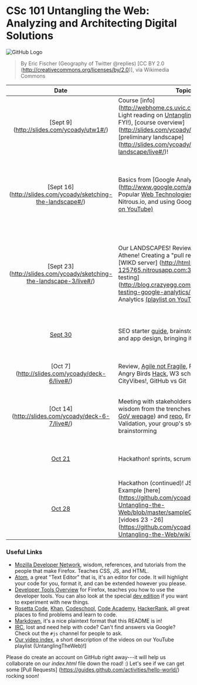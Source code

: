 # CSc 101 Untangling the Web: Analyzing and Architecting Digital Solutions 
![GitHub Logo](https://upload.wikimedia.org/wikipedia/commons/5/50/Geography_of_Twitter_%40replies_%286238509140%29.jpg)

> By Eric Fischer (Geography of Twitter @replies) [CC BY 2.0 (http://creativecommons.org/licenses/by/2.0)], via Wikimedia Commons


Date     | Topics                 | Homework  
:------:| ---------------------- | --------- 
[Sept 9] (http://slides.com/ycoady/utw1#/)  | Course [info] (http://webhome.cs.uvic.ca/~ycoady/utw/), Light reading on [Untangling the Web](http://www.governmentattic.org/8docs/UntanglingTheWeb-NSA_2007.pdf) (just an FYI!), [course overview] (http://slides.com/ycoady/utw1/live#/) and [preliminary landscape] (http://slides.com/ycoady/sketching-the-landscape/live#/)!  | (1) Course survey (2) post comments for the questions on Moodle, and (3) sketch landscape diagram! 
[Sept 16] (http://slides.com/ycoady/sketching-the-landscape#/)   | Basics from [Google Analytics] (http://www.google.com/analytics/standard/), Popular [Web Technologies]( http://www.w3schools.com/), HTML files, using Nitrous.io, and using Google Analytics [(playlist on YouTube)](https://www.youtube.com/playlist?list=PLP0MTopvRtxC3YkEeNuq1XUpuZvOamDH1) |  (1) Post comments for the questions on Moodle, (2) ideas for case studies, and (3) survey of cool Google Analytics results!
[Sept 23] (http://slides.com/ycoady/sketching-the-landscape-3/live#/)   | Our LANDSCAPES! Review, Guest speaker, Erin Athene! Creating a "pull request" on [GitHub](https://help.github.com/articles/using-pull-requests/), our [WIKD server] (http://html5-helloworld-125765.nitrousapp.com:3000/), basics of [A/B testing] (http://blog.crazyegg.com/2015/06/02/ab-testing-google-analytics/) with Google Analytics [(playlist on YouTube)](https://www.youtube.com/playlist?list=PLP0MTopvRtxC3YkEeNuq1XUpuZvOamDH1) |  (1) Post comments for the questions on Moodle, (2) design for case studies, and (3) messing with your OWN Google Analytics results!
[Sept 30](http://slides.com/ycoady/deck-5/live#/)  | SEO starter [guide](http://static.googleusercontent.com/media/www.google.com/en//webmasters/docs/search-engine-optimization-starter-guide.pdf), brainstorming, [storyboarding](https://uxmag.com/articles/storyboarding-in-the-software-design-process), and app design, bringing it all together! |  (1) Comments, (2) storyboards and (3) teams4change! 
[Oct 7] (http://slides.com/ycoady/deck-6/live#/) | Review, [Agile not Fragile](http://www.slideshare.net/SunilMundra/agile-is-not-fragile-36993453), Front vs Back ends!, Angry Birds [Hack](http://thenextweb.com/apps/2011/05/11/angry-birds-for-chrome-already-hacked-unlocking-all-levels/), W3 schools [localstorage](http://www.w3schools.com/html/tryit.asp?filename=tryhtml5_webstorage_local_clickcount). CityVibes!, GitHub vs Git |  App design!  CityVibes or one of your own, teams of 3 or more! 
[Oct 14] (http://slides.com/ycoady/deck-6-7/live#/) | Meeting with stakeholders (Heather and Katie!), wisdom from the trenches (Hoverbear! and the [GoV wepage](https://gatheringourvoices.bcaafc.com/)) and [repo](https://github.com/BCAAFC/Gathering-Our-Voices), Erin and Market Validation, your group's storyboard brainstorming  |  Development of your app design, data requirements, populating your repo! :)
[Oct 21](http://slides.com/ycoady/deck-8/live#/) | Hackathon!  sprints, scrums and collaboration!  |  Networking event on Oct 22, identify features you need help with!
[Oct 28](http://slides.com/ycoady/deck-9/live#/) | Hackathon (continued)!  JSON and debugging!  Example [here] (https://github.com/ycoady/CSC-101-UVic-Untangling-the-Web/blob/master/sampleGmapsAndJSON.html), [vidoes 23 -26] (https://github.com/ycoady/CSC-101-UVic-Untangling-the-Web/wiki) |  Post the GitHub repo for your front end!

### Useful Links

* [Mozilla Developer Network](https://developer.mozilla.org/en-US/), wisdom, references, and tutorials from the people that make Firefox. Teaches CSS, JS, and HTML.
* [Atom](https://atom.io/), a great "Text Editor" that is, it's an editor for code. It will highlight your code for you, format it, and can be extended however you please.
* [Developer Tools Overview](https://developer.mozilla.org/en-US/Learn/Discover_browser_developer_tools) for Firefox, teaches you how to use the developer tools. You can also look at the special [dev edition](https://www.mozilla.org/en-US/firefox/developer/) if you want to experiment with new things.
* [Rosetta Code](http://rosettacode.org/), [Khan](https://www.khanacademy.org/), [Codeschool](https://www.codeschool.com/), [Code Academy](https://www.codecademy.com/), [HackerRank](https://www.hackerrank.com/), all great places to find problems and learn to code.
* [Markdown](https://github.com/krman009/Github-Flavoured-Markdown), it's a nice plaintext format that this README is in!
* [IRC](https://wiki.mozilla.org/IRC), lost and need help with code? Can't find answers via Google? Check out the `#js` channel for people to ask.
* [Our video index](https://github.com/ycoady/CSC-101-UVic-Untangling-the-Web/wiki), a short description of the videos on our YouTube playlist (UntanglingTheWeb)!]

Please do create an account on GitHub right away---it will help us collaborate on our *index.html* file down the road! :)  Let's see if we can get some [Pull Requests] (https://guides.github.com/activities/hello-world/) rocking soon!
